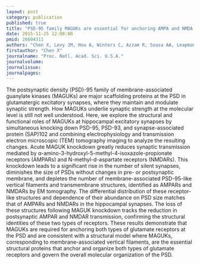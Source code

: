 ```yaml
---
layout: post
category: publication
published: true
title: "PSD-95 family MAGUKs are essential for anchoring AMPA and NMDA receptor complexes at the postsynaptic density."
date: 2015-11-25 12:00:00
pmid: 26604311
authors: "Chen X, Levy JM, Hou A, Winters C, Azzam R, Sousa AA, Leapman RD, Nicoll RA, Reese TS"
firstauthor: "Chen X"
journalname: "Proc. Natl. Acad. Sci. U.S.A."
journalvolume: 
journalissue: 
journalpages: 
---
```


The postsynaptic density (PSD)-95 family of membrane-associated guanylate kinases (MAGUKs) are major scaffolding proteins at the PSD in glutamatergic excitatory synapses, where they maintain and modulate synaptic strength. How MAGUKs underlie synaptic strength at the molecular level is still not well understood. Here, we explore the structural and functional roles of MAGUKs at hippocampal excitatory synapses by simultaneous knocking down PSD-95, PSD-93, and synapse-associated protein (SAP)102 and combining electrophysiology and transmission electron microscopic (TEM) tomography imaging to analyze the resulting changes. Acute MAGUK knockdown greatly reduces synaptic transmission mediated by α-amino-3-hydroxyl-5-methyl-4-isoxazole-propionate receptors (AMPARs) and N-methyl-d-aspartate receptors (NMDARs). This knockdown leads to a significant rise in the number of silent synapses, diminishes the size of PSDs without changes in pre- or postsynaptic membrane, and depletes the number of membrane-associated PSD-95-like vertical filaments and transmembrane structures, identified as AMPARs and NMDARs by EM tomography. The differential distribution of these receptor-like structures and dependence of their abundance on PSD size matches that of AMPARs and NMDARs in the hippocampal synapses. The loss of these structures following MAGUK knockdown tracks the reduction in postsynaptic AMPAR and NMDAR transmission, confirming the structural identities of these two types of receptors. These results demonstrate that MAGUKs are required for anchoring both types of glutamate receptors at the PSD and are consistent with a structural model where MAGUKs, corresponding to membrane-associated vertical filaments, are the essential structural proteins that anchor and organize both types of glutamate receptors and govern the overall molecular organization of the PSD.

